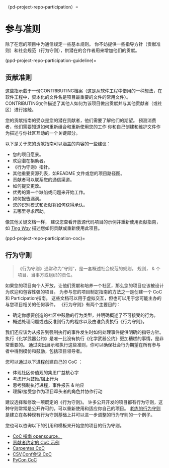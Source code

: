 （pd-project-repo-participation）=
# 参与准则

除了在您的项目中为通信规定一些基本规则。 你不妨提供一些指导方针（贡献准则）和社会规范（行为守则），供潜在的合作者用来增加他们的贡献。

(ppd-project-repo-participation-guideline)=
## 贡献准则

这些指示载于一份CONTRIBUTING档案（这是从软件工程中借用的一种想法，在软件工程中，资本化的文件名是项目最重要的文件的常用文件）。 CONTRIBUTING文件描述了其他人如何为该项目做出贡献并与其他贡献者（或社区）进行接触。

您的贡献指南的受众是您的潜在贡献者，他们需要了解他们的期望。 预测消费者，他们需要知道如何重新组合和重新使用您的工作 你和自己创建和维护文件作为描述与你社区互动的一个关键部分。

以下是关于您的贡献指南可以涵盖的内容的一些建议：

* 您的项目愿景。
* 欢迎潜在捐助者。
* 《行为守则》指针。
* 其他重要资源列表，如README 文件或您的项目路径图。
* 贡献者可以联系您的通信渠道。
* 如何提交更改。
* 优秀的第一个缺陷或问题来开始工作。
* 如何报告漏洞。
* 您的识别模式和贡献将如何获得承认。
* 去哪里寻求帮助。

像其他关键文档一样， 建议您查看开放源代码项目的示例并重新使用贡献指南，如 [_Ting Way_](https://github.com/alan-turing-institute/the-turing-way/blob/lottycoupat-roadmapping-casestudy/CONTRIBUTING.md) 描述您如何贡献或重新使用此项目。

(ppd-project-repo-participation-coc)=
## 行为守则

> 《行为守则》通常称为“守则”，是一套概述社会规范的规则。 规则， & 个项目、当事方或组织的责任。

如果您的项目向个人开放，让他们贡献和培养一个社区，那么您的项目应该被设计为欢迎和包容性强的项目。 为参与您的项目制定指南的方法之一是创建一个 CoC 和 Participation指南。 这些文档可以用于虚拟交互，但也可以用于您可能主办的与您项目相关的任何事件。 《行为守则》有两个主要目的：
* 确定你想要创造的社区中鼓励的行为类型，并明确概述了不可接受的行为。
* 概述处理问题或违反准则行为的程序以及由谁负责执行《行为守则》。

我们还应该为从报告到强制执行的事件发生时如何处理事件提供明确的指导方针。 执行《化学武器公约》是唯一比没有执行《化学武器公约》更加糟糕的事情，是非常重要的。 通过突出展示和执行这些准则，你可以确保社会行为期望在所有参与者中得到模仿和鼓励，包括项目领导者。

您可以通过以下进程创建自己的 CoC ：
* 体现社区价值观的集思广益核心字
* 考虑行为鼓励/阻止行为
* 思考强制执行进程，事件报告 & 响应
* 理解/接受您作为项目牵头者的角色并协作行动

建议选择和修改一项既定的《行为守则》。 许多公开开发的项目都有行为守则，这种守则常常是公开许可的，可以重新使用和适应你自己的项目。 [老练的行为守则](https://github.com/alan-turing-institute/the-turing-way/blob/main/CODE_OF_CONDUCT.md) 是建立在各种现有行为守则基础上并可以进一步调整的行为守则的一个例子。

您也可以咨询以下的引用和模板来开始您的项目的行为守则。
- [CoC 指南 opensource。](http://opensource.guide/code-of-conduct/)
- [贡献者约定的 CoC 示例](http://contributor-covenant.org/)
- [Carpentes CoC](https://docs.carpentries.org/topic_folders/policies/code-of-conduct.html)
- [CSV,Conf会议 CoC](https://github.com/csvconf/csvconf.com/blob/gh-pages/coc.md)
- [PyCon CoC](https://us.pycon.org/2020/about/code-of-conduct/)
